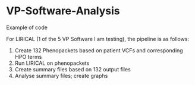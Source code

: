 # VP-Software-Analysis

Example of code

For LIRICAL (1 of the 5 VP Software I am testing), the pipeline is as follows:

1. Create 132 Phenopackets based on patient VCFs and corresponding HPO terms 
2. Run LIRICAL on phenopackets
3. Create summary files based on 132 output files
4. Analyse summary files; create graphs 
